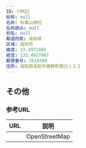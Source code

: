 ```yaml
---
ID: t9MZ2
総称: null
名称: 秋葉山神社
名称読み: null
別名: null
都道府県: 高知県
区域: 高知市
緯度: 33.4971665
経度: 133.4927967
郵便番号: 7810304
住所: 高知県高知市春野町西分１２２
---
```


## その他

### 参考URL

| URL | 説明          |
| --- | ------------- |
|     | OpenStreetMap |
